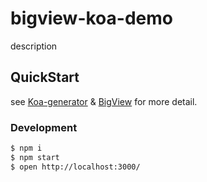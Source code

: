 # bigview-koa-demo

description

## QuickStart

<!-- add docs here for user -->

see [Koa-generator](https://github.com/17koa/koa-generator) & [BigView](https://github.com/bigviewjs/bigview) for more detail.

### Development

```bash
$ npm i
$ npm start
$ open http://localhost:3000/
```
